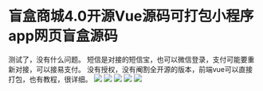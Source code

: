 # 盲盒商城4.0开源Vue源码可打包小程序app网页盲盒源码

测试了，没有什么问题。
短信是对接的短信宝，也可以微信登录，支付可能要重新对接，可以接易支付。
没有授权，没有阉割全开源的版本，前端vue可以直接打包，也有教程，很详细。
[![](https://wukongymw.com/wp-content/uploads/2022/10/1665481891-d246ae43393ca30.webp)](https://wukongymw.com/wp-content/uploads/2022/10/1665481891-d246ae43393ca30.webp)
[![](https://wukongymw.com/wp-content/uploads/2022/10/1665481889-0c124e0b781e22b.webp)](https://wukongymw.com/wp-content/uploads/2022/10/1665481889-0c124e0b781e22b.webp)
[![](https://wukongymw.com/wp-content/uploads/2022/10/1665481888-555630861d7dce1.webp)](https://wukongymw.com/wp-content/uploads/2022/10/1665481888-555630861d7dce1.webp)
[![](https://wukongymw.com/wp-content/uploads/2022/10/1665481886-ac8afafe8bc4e8a.webp)](https://wukongymw.com/wp-content/uploads/2022/10/1665481886-ac8afafe8bc4e8a.webp)
[![](https://wukongymw.com/wp-content/uploads/2022/10/1665481884-deea69b6889b8f6.webp)](https://wukongymw.com/wp-content/uploads/2022/10/1665481884-deea69b6889b8f6.webp)